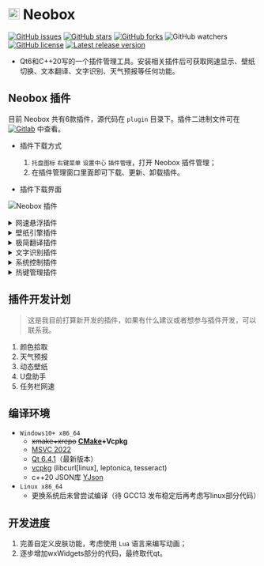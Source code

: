 # <img width=23 src="widgets/icons/neobox.svg"/> Neobox

[![GitHub issues](https://img.shields.io/github/issues/yjmthu/Neobox.svg)](https://github.com/yjmthu/Neobox/issues) 
[![GitHub stars](https://img.shields.io/github/stars/yjmthu/Neobox.svg)](https://github.com/yjmthu/Neobox/stargazers)
[![GitHub forks](https://img.shields.io/github/forks/yjmthu/Neobox.svg)](https://github.com/yjmthu/Neobox/network/members)
![GitHub watchers](https://img.shields.io/github/watchers/yjmthu/Neobox.svg)
[![GitHub license](https://img.shields.io/badge/license-MIT-green.svg)](https://raw.githubusercontent.com/yjmthu/Neobox/master/LICENSE)
[![Latest release version](https://img.shields.io/badge/version-2.1-red.svg)](https://github.com/yjmthu/Neobox/releases/latest)

- Qt6和C++20写的一个插件管理工具。安装相关插件后可获取网速显示、壁纸切换、文本翻译、文字识别、天气预报等任何功能。

## Neobox 插件

目前 Neobox 共有6款插件，源代码在 `plugin` 目录下。插件二进制文件可在 [![Gitlab](https://img.shields.io/badge/Gitlab-yellow.svg?logo=gitlab)](https://gitlab.com/yjmthu1/neoboxplg) 中查看。

- 插件下载方式
    1. `托盘图标` `右键菜单` `设置中心` `插件管理`，打开 Neobox 插件管理；
    2. 在插件管理窗口里面即可下载、更新、卸载插件。

- 插件下载界面

![Neobox 插件](https://cloud.tsinghua.edu.cn/f/c5b662d65cf2474d94c5/?dl=1)

<details>
<summary>网速悬浮插件</summary>

功能：网速、内存、CPU占用显示。

![](https://cloud.tsinghua.edu.cn/f/cb162e06a23e4d42a772/?dl=1)

![](https://cloud.tsinghua.edu.cn/f/42ef9aa2d55444759783/?dl=1)

![](https://cloud.tsinghua.edu.cn/f/1688364ff8d8477888b9/?dl=1)

![](https://cloud.tsinghua.edu.cn/f/2ed05e162e12420f83d4/?dl=1)

![](https://cloud.tsinghua.edu.cn/f/a018b6be4f5e41498500/?dl=1)

> 你可以使用内置的这几种皮肤，也可以自己创建一个独特的皮肤。

</details>

<details>
<summary>壁纸引擎插件</summary>

+ 手动切换、定时切换、收藏夹、黑名单
+ 网络壁纸源
    - Awesome Wallpapers: <https://wallhaven.cc/>
    - Bing: <https://www.bing.com/>
    - Unsplash: <https://unsplash.com/>
    - 小歪: <https://api.ixiaowai.cn/>
    - 其他壁纸Api链接（必须是直接在浏览器打开就能看到图片的链接，例如<https://source.unsplash.com/random/2500x1600>）
+ 本地壁纸源
    - 可遍历壁纸文件夹
    - 可调用脚本获取本地壁纸路径
    - 用户收藏夹内的壁纸
+ 拖拽壁纸源
    - 如果安装了网速悬浮插件的话，可以拖拽网页或者本地的图片到悬浮窗，也是可以设置壁纸的。
+ 屏幕截图

![](https://cloud.tsinghua.edu.cn/f/f1bec3fe13a94a9794a5/?dl=1)

![](https://cloud.tsinghua.edu.cn/f/7db62f1da80f4374b742/?dl=1)

</details>


<details>
<summary>极简翻译插件</summary>

- 简介：普通模式调用百度翻译Api，查词模式调用有道翻译Api。

![极简翻译](https://cloud.tsinghua.edu.cn/f/ad12e8d1452549789dc1/?dl=1)

</details>

<details>
<summary>文字识别插件</summary>

- 简介：截图识别多种语言文字，需要自行下载相应语言的训练数据。目前依赖于极简翻译插件来输出识别结果。

![文字识别](https://cloud.tsinghua.edu.cn/f/612106e8c64c49c393c8/?dl=1)

![文字识别](https://cloud.tsinghua.edu.cn/f/42e2e76532a2416aa9fa/?dl=1)

> 技巧：按住鼠标中键可移动选框，按ESC键退出框选。

</details>

<details>
<summary>系统控制插件</summary>

- 简介：提供防止息屏、右键复制、快速关机、重启、睡眠等功能。

![系统控制](https://cloud.tsinghua.edu.cn/f/c27ae43c1ca242419ad6/?dl=1)

</details>

<details>
<summary>热键管理插件</summary>

- 简介：注册并捕获系统全局热键，并将结果发送至相应插件。至于插件具体作何反应与此插件无关。

![热键管理](https://cloud.tsinghua.edu.cn/f/11eae0e195d6402685d9/?dl=1)

</details>

## 插件开发计划

> 这是我目前打算新开发的插件，如果有什么建议或者想参与插件开发，可以联系我。

1. 颜色拾取
2. 天气预报
3. 动态壁纸
4. U盘助手
5. 任务栏网速

## 编译环境

- `Windows10+ x86_64`
    - <del>xmake+xrepo</del> **[CMake](https://cmake.org/download/)+Vcpkg**
    - [MSVC 2022](https://visualstudio.microsoft.com/zh-hans/vs/)
    - [Qt 6.4.1](https://www.qt.io/download)（最新版本）
    - [vcpkg](https://github.com/microsoft/vcpkg) (libcurl[linux], leptonica, tesseract)
    - c++20 JSON库 [YJson](https://github.com/yjmthu/YJson)
- `Linux x86_64`
    - 更换系统后未曾尝试编译（待 GCC13 发布稳定后再考虑写linux部分代码）


## 开发进度

1. 完善自定义皮肤功能，考虑使用 `Lua` 语言来编写动画；
2. 逐步增加wxWidgets部分的代码，最终取代qt。
